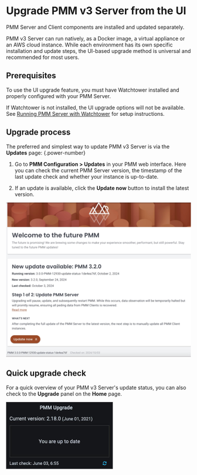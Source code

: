 # Upgrade PMM v3 Server from the UI

PMM Server and Client components are installed and updated separately.

PMM v3 Server can run natively, as a Docker image, a virtual appliance or an AWS cloud instance. While each environment has its own specific installation and update steps, the UI-based upgrade method is universal and recommended for most users.

## Prerequisites

To use the UI upgrade feature, you must have Watchtower installed and properly configured with your PMM Server. 

If Watchtower is not installed, the UI upgrade options will not be available. See [Running PMM Server with Watchtower](../install-pmm/install-pmm-server/deployment-options/docker/index.md) for setup instructions.

## Upgrade process

The preferred and simplest way to update PMM v3 Server is via the **Updates** page:
{.power-number}

1. Go to **PMM Configuration > Updates** in your PMM web interface. Here you can check the current PMM Server version, the timestamp of the last update check and whether your instance is up-to-date.  

2. If an update is available, click the **Update now** button to install the latest version.

![Update page](../images/Update_page.png)

## Quick upgrade check

For a quick overview of your PMM v3 Server's update status, you can also check to the **Upgrade** panel on the **Home** page.

![PMM Home Dashboard Upgrade Panel](../images/PMM_Home_Dashboard_Panels_Upgrade.jpg)
